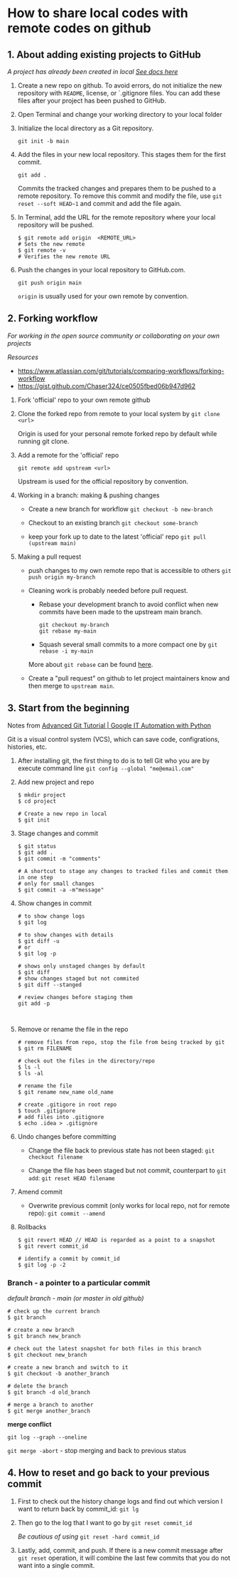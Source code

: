# How to share local codes with remote codes on github

## 1. About adding existing projects to GitHub

*A project has already been created in local*  [*See docs here*](https://docs.github.com/en/github/importing-your-projects-to-github/importing-source-code-to-github/adding-an-existing-project-to-github-using-the-command-line) 

1. Create a new repo on github.
   To avoid errors, do not initialize the new repository with `README`, license, or `.gitignore files. 
You can add these files after your project has been pushed to GitHub.


2. Open Terminal and change your working directory to your local folder


3. Initialize the local directory as a Git repository.

    ```shell
   git init -b main
   ```


4. Add the files in your new local repository. 
This stages them for the first commit.

    ```shell
   git add .
   ```
   
   Commits the tracked changes and prepares them to be pushed to a remote repository.
   To remove this commit and modify the file, use `git reset --soft HEAD~1` and commit and add the file again.


5. In Terminal, add the URL for the remote repository where your local repository will be pushed.
   
   ```shell
   $ git remote add origin  <REMOTE_URL> 
   # Sets the new remote
   $ git remote -v
   # Verifies the new remote URL
   ```

6. Push the changes in your local repository to GitHub.com.

   ```shell
   git push origin main
   ```
   
   `origin` is usually used for your own remote by convention.


## 2. Forking workflow

*For working in the open source community or collaborating on your own projects*

*Resources*
- https://www.atlassian.com/git/tutorials/comparing-workflows/forking-workflow 
- https://gist.github.com/Chaser324/ce0505fbed06b947d962


1. Fork 'official' repo to your own remote github


2. Clone the forked repo from remote to your local system by `git clone <url>`

   Origin is used for your personal remote forked repo by default while running git clone. 

3. Add a remote for the 'official' repo
   
   ```shell
   git remote add upstream <url>
   ```

   Upstream is used for the official repository by convention.


4. Working in a branch: making & pushing changes
   
   * Create a new branch for workflow `git checkout -b new-branch`
   
   * Checkout to an existing branch `git checkout some-branch`
   
   * keep your fork up to date to the latest 'official' repo `git pull (upstream main)`
   

5. Making a pull request

   * push changes to my own remote repo that is accessible to others `git push origin my-branch`

   * Cleaning work is probably needed before pull request.

     - Rebase your development branch to avoid conflict when new commits have been made to the upstream main branch. 
     
        ```shell
        git checkout my-branch
        git rebase my-main
        ```

     - Squash several small commits to a more compact one by `git rebase -i my-main`

     More about `git rebase` can be found [here](https://git-scm.com/docs/git-rebase).

   * Create a "pull request" on github to let project maintainers know and then merge to `upstream main`.
   


## 3. Start from the beginning

Notes from [Advanced Git Tutorial | Google IT Automation with Python](https://www.youtube.com/watch?v=TwVuFwyztEE)

Git is a visual control system (VCS), which can save code, configrations, histories, etc.

1. After installing git, the first thing to do is to tell Git who you are by execute command line `git config --global "me@email.com"`


2. Add new project and repo

   ```shell
   $ mkdir project
   $ cd project
   
   # Create a new repo in local
   $ git init 
   ```


3. Stage changes and commit

   ```shell
   $ git status
   $ git add .
   $ git commit -m "comments"
   
   # A shortcut to stage any changes to tracked files and commit them in one step 
   # only for small changes
   $ git commit -a -m"message"
   ```
 
4. Show changes in commit

   ```shell
   # to show change logs
   $ git log
   
   # to show changes with details
   $ git diff -u
   # or 
   $ git log -p
   
   # shows only unstaged changes by default
   $ git diff
   # show changes staged but not commited
   $ git diff --stanged
   
   # review changes before staging them
   git add -p
   
 
5. Remove or rename the file in the repo

   ```shell
   # remove files from repo, stop the file from being tracked by git
   $ git rm FILENAME
   
   # check out the files in the directory/repo
   $ ls -l
   $ ls -al
   
   # rename the file
   $ git rename new_name old_name
   
   # create .gitigore in root repo
   $ touch .gitignore
   # add files into .gitignore
   $ echo .idea > .gitignore
   ```
  

6. Undo changes before committing

     - Change the file back to previous state has not been staged: `git checkout filename`

     - Change the file has been staged but not commit, counterpart to `git add`: `git reset HEAD filename`


7. Amend commit

    - Overwrite previous commit (only works for local repo, not for remote repo): `git commit --amend`


8. Rollbacks
   
   ```shell
   $ git revert HEAD // HEAD is regarded as a point to a snapshot
   $ git revert commit_id
   
   # identify a commit by commit_id
   $ git log -p -2
   ```

### Branch - a pointer to a particular commit

*default branch - main (or master in old github)*

```shell
# check up the current branch 
$ git branch

# create a new branch
$ git branch new_branch

# check out the latest snapshot for both files in this branch
$ git checkout new_branch

# create a new branch and switch to it
$ git checkout -b another_branch

# delete the branch
$ git branch -d old_branch

# merge a branch to another
$ git merge another_branch

```

**merge conflict**

`git log --graph --oneline`

`git merge -abort` - stop merging and back to previous status


## 4. How to reset and go back to your previous commit 

1. First to check out the history change logs and find out which version I want to return back by commit_id: `git lg`


2. Then go to the log that I want to go by `git reset commit_id` 

   *Be cautious of using* `git reset -hard commit_id`


3. Lastly, add, commit, and push. If there is a new commit message after `git reset` operation, it will combine the last few commits that you do not want into a single commit.